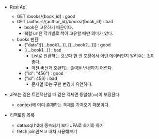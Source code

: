 - Rest Api
    - GET /books/{book_id} : good 
    - GET /authors/{author_id}/books/{book_id} : bad
        - book은 고유하기 때문이다.
        - 복합 url은 작가별로 책이 고유할 때만 의미가 있다.
    - books 반환
        - {"data":[{...book1...}], [{...book2...}]} : good
        - [{...book1...}] : bad
            - List로 반환하는 것보다 한 번 포장에서 어떤 데이터인지 알려주는 것이 좋다.
            -  이전 버전과 호환되는 출력을 변경하기 어렵다.
        - {"id": "456"} : good
        - {"id": 456} : bad
            -  문자열 ID는 구현 변경에 유연하다.

- JPA는 같은 트랜잭션일 때 같은 객체면 동일성(`==`)이 보장된다.
    - context에 이미 존재하는 객체를 가져오기 때문이다.

- 리펙토링 목록
    - data.sql h2에 종속되기 보다 JPA로 초기화 하기
    - fetch join안쓰고 배치 사용해보기